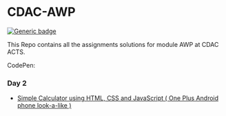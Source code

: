 # CDAC-AWP

[![Generic badge](
https://img.shields.io/github/license/elpidaguy/CDAC-AWP)](https://github.com/elpidaguy/CDAC-AWP/blob/master/LICENSE)

This Repo contains all the assignments solutions for module AWP at CDAC ACTS.

CodePen: 

### Day 2 ###
+ [Simple Calculator using HTML, CSS and JavaScript ( One Plus Android phone look-a-like )](https://codepen.io/elpidaguy/pen/BayQojB)
